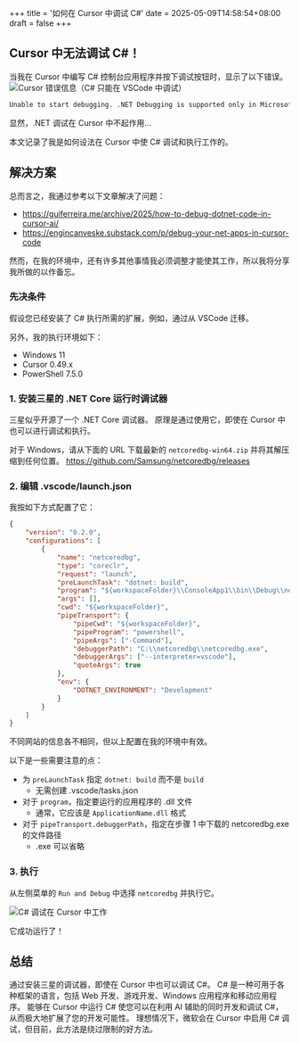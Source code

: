 +++
title = '如何在 Cursor 中调试 C#'
date = 2025-05-09T14:58:54+08:00
draft = false
+++

## Cursor 中无法调试 C#！

当我在 Cursor 中编写 C# 控制台应用程序并按下调试按钮时，显示了以下错误。
![Cursor 错误信息（C# 只能在 VSCode 中调试）](/images/how-to-debug-csharp-in-cursor/error-message-by-cursor.png)

```txt
Unable to start debugging. .NET Debugging is supported only in Microsoft versions of VS Code. See https://aka.ms/VSCode-DotNet-DbgLicense for more information.
```

显然，.NET 调试在 Cursor 中不起作用...

本文记录了我是如何设法在 Cursor 中使 C# 调试和执行工作的。

## 解决方案

总而言之，我通过参考以下文章解决了问题：

- <https://guiferreira.me/archive/2025/how-to-debug-dotnet-code-in-cursor-ai/>
- <https://engincanveske.substack.com/p/debug-your-net-apps-in-cursor-code>

然而，在我的环境中，还有许多其他事情我必须调整才能使其工作，所以我将分享我所做的以作备忘。

### 先决条件

假设您已经安装了 C# 执行所需的扩展，例如，通过从 VSCode 迁移。

另外，我的执行环境如下：

- Windows 11
- Cursor 0.49.x
- PowerShell 7.5.0

### 1. 安装三星的 .NET Core 运行时调试器

三星似乎开源了一个 .NET Core 调试器。
原理是通过使用它，即使在 Cursor 中也可以进行调试和执行。

对于 Windows，请从下面的 URL 下载最新的 `netcoredbg-win64.zip` 并将其解压缩到任何位置。
<https://github.com/Samsung/netcoredbg/releases>

### 2. 编辑 .vscode/launch.json

我按如下方式配置了它：

```json
{
    "version": "0.2.0",
    "configurations": [
        {
            "name": "netcoredbg",
            "type": "coreclr",
            "request": "launch",
            "preLaunchTask": "dotnet: build",
            "program": "${workspaceFolder}\\ConsoleApp1\\bin\\Debug\\net9.0\\ConsoleApp1.dll",
            "args": [],
            "cwd": "${workspaceFolder}",
            "pipeTransport": {
                "pipeCwd": "${workspaceFolder}",
                "pipeProgram": "powershell",
                "pipeArgs": ["-Command"],
                "debuggerPath": "C:\\netcoredbg\\netcoredbg.exe",
                "debuggerArgs": ["--interpreter=vscode"],
                "quoteArgs": true
            },
            "env": {
                "DOTNET_ENVIRONMENT": "Development"
            }
        }
    ]
}
```

不同网站的信息各不相同，但以上配置在我的环境中有效。

以下是一些需要注意的点：

- 为 `preLaunchTask` 指定 `dotnet: build` 而不是 `build`
  - 无需创建 .vscode/tasks.json
- 对于 `program`，指定要运行的应用程序的 .dll 文件
  - 通常，它应该是 `ApplicationName.dll` 格式
- 对于 `pipeTransport.debuggerPath`，指定在步骤 1 中下载的 netcoredbg.exe 的文件路径
  - .exe 可以省略

### 3. 执行

从左侧菜单的 `Run and Debug` 中选择 `netcoredbg` 并执行它。

![C# 调试在 Cursor 中工作](/images/how-to-debug-csharp-in-cursor/csharp-debug-works-in-cursor.png)

它成功运行了！

## 总结

通过安装三星的调试器，即使在 Cursor 中也可以调试 C#。
C# 是一种可用于各种框架的语言，包括 Web 开发、游戏开发、Windows 应用程序和移动应用程序。
能够在 Cursor 中运行 C# 使您可以在利用 AI 辅助的同时开发和调试 C#，从而极大地扩展了您的开发可能性。
理想情况下，微软会在 Cursor 中启用 C# 调试，但目前，此方法是绕过限制的好方法。 